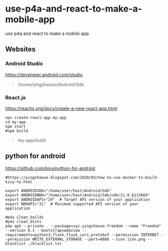 # use-p4a-and-react-to-make-a-mobile-app
use p4a and react to make a mobile app

## Websites

### Android Studio
https://developer.android.com/studio
> /home/yingshaoxo/Android/Sdk

### React.js
https://reactjs.org/docs/create-a-new-react-app.html

```
npx create-react-app my-app
cd my-app
npm start
#npm build
```

> my-app/build


## python for android
https://github.com/kivy/python-for-android

```
#https://yingshaoxo.blogspot.com/2020/03/how-to-use-docker-to-build-kivy-to.html

export ANDROIDSDK="/home/user/host/Android/Sdk"
export ANDROIDNDK="/home/user/host/Android/Sdk/ndk/21.0.6113669"
export ANDROIDAPI="29"  # Target API version of your application
export NDKAPI="21"  # Minimum supported API version of your application

#p4a clean_builds
#p4a clean_dists
p4a apk --private . --package=xyz.yingshaoxo.freedom --name "Freedom" --version 0.1 --bootstrap=webview --requirements=python3,flask,flask_cors,protobuf --permission INTERNET --permission WRITE_EXTERNAL_STORAGE --port=8888 --icon icon.png --blacklist ./blacklist.txt
```
